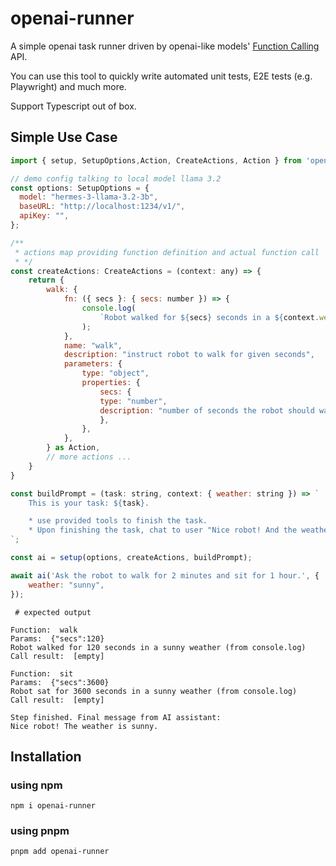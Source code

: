 # openai-runner

A simple openai task runner driven by openai-like models' [Function Calling](https://platform.openai.com/docs/guides/function-calling) API.

You can use this tool to quickly write automated unit tests, E2E tests (e.g. Playwright) and much more.

Support Typescript out of box.

## Simple Use Case

```javascript
import { setup, SetupOptions,Action, CreateActions, Action } from 'openai-runner';

// demo config talking to local model llama 3.2
const options: SetupOptions = {
  model: "hermes-3-llama-3.2-3b",
  baseURL: "http://localhost:1234/v1/",
  apiKey: "",
};

/**
 * actions map providing function definition and actual function call
 * */
const createActions: CreateActions = (context: any) => {
    return {
        walk: {
            fn: ({ secs }: { secs: number }) => {
                console.log(
                    `Robot walked for ${secs} seconds in a ${context.weather} weather`
                );
            },
            name: "walk",
            description: "instruct robot to walk for given seconds",
            parameters: {
                type: "object",
                properties: {
                    secs: {
                    type: "number",
                    description: "number of seconds the robot should walk",
                    },
                },
            },
        } as Action,
        // more actions ...
    }
}

const buildPrompt = (task: string, context: { weather: string }) => `
    This is your task: ${task}.

    * use provided tools to finish the task.
    * Upon finishing the task, chat to user "Nice robot! And the weather is ${context.weather}" as the final message without saying anything else.
`;

const ai = setup(options, createActions, buildPrompt);

await ai('Ask the robot to walk for 2 minutes and sit for 1 hour.', {
    weather: "sunny",
});

```

```
 # expected output

Function:  walk
Params:  {"secs":120}
Robot walked for 120 seconds in a sunny weather (from console.log)
Call result:  [empty]

Function:  sit
Params:  {"secs":3600}
Robot sat for 3600 seconds in a sunny weather (from console.log)
Call result:  [empty]

Step finished. Final message from AI assistant:
Nice robot! The weather is sunny.

```

## Installation

### using npm

```shell
npm i openai-runner
```

### using pnpm

```shell
pnpm add openai-runner
```
